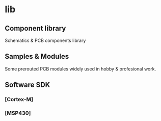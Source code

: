 # lib

## Component library

Schematics & PCB components library

## Samples & Modules

Some prerouted PCB modules widely used in hobby & profesional work.

## Software SDK

### [Cortex-M]

### [MSP430]
